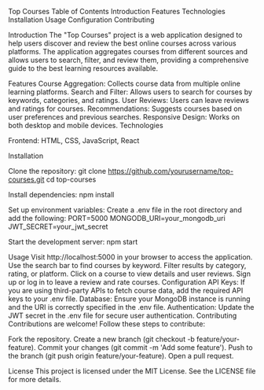 Top Courses
Table of Contents
Introduction
Features
Technologies
Installation
Usage
Configuration
Contributing


Introduction
The "Top Courses" project is a web application designed to help users discover and review the best online courses across various platforms. 
The application aggregates courses from different sources and allows users to search, filter, and review them, providing a comprehensive guide to the best learning resources available.

Features
Course Aggregation: Collects course data from multiple online learning platforms.
Search and Filter: Allows users to search for courses by keywords, categories, and ratings.
User Reviews: Users can leave reviews and ratings for courses.
Recommendations: Suggests courses based on user preferences and previous searches.
Responsive Design: Works on both desktop and mobile devices.
Technologies

Frontend: HTML, CSS, JavaScript, React

Installation

Clone the repository:
git clone https://github.com/yourusername/top-courses.git
cd top-courses

Install dependencies:
npm install

Set up environment variables:
Create a .env file in the root directory and add the following:
PORT=5000
MONGODB_URI=your_mongodb_uri
JWT_SECRET=your_jwt_secret

Start the development server:
npm start

Usage
Visit http://localhost:5000 in your browser to access the application.
Use the search bar to find courses by keyword.
Filter results by category, rating, or platform.
Click on a course to view details and user reviews.
Sign up or log in to leave a review and rate courses.
Configuration
API Keys: If you are using third-party APIs to fetch course data, add the required API keys to your .env file.
Database: Ensure your MongoDB instance is running and the URI is correctly specified in the .env file.
Authentication: Update the JWT secret in the .env file for secure user authentication.
Contributing
Contributions are welcome! Follow these steps to contribute:

Fork the repository.
Create a new branch (git checkout -b feature/your-feature).
Commit your changes (git commit -m 'Add some feature').
Push to the branch (git push origin feature/your-feature).
Open a pull request.

License
This project is licensed under the MIT License. See the LICENSE file for more details.


